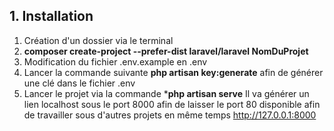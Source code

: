 ## 1. Installation

1. Création d'un dossier via le terminal
2. **composer create-project --prefer-dist laravel/laravel NomDuProjet**
3. Modification du fichier .env.example en .env
4. Lancer la commande suivante **php artisan key:generate** afin de générer une clé dans le fichier .env
5. Lancer le projet via la commande ***php artisan serve** Il va générer un lien localhost sous le port 8000 afin de laisser le port 80 disponible afin de travailler sous d'autres projets en même temps <http://127.0.0.1:8000>


